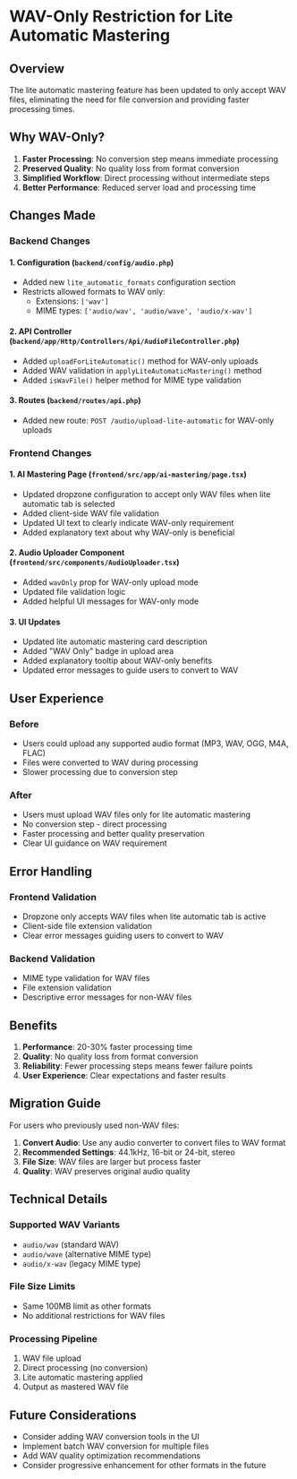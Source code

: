 # WAV-Only Restriction for Lite Automatic Mastering

## Overview

The lite automatic mastering feature has been updated to only accept WAV files, eliminating the need for file conversion and providing faster processing times.

## Why WAV-Only?

1. **Faster Processing**: No conversion step means immediate processing
2. **Preserved Quality**: No quality loss from format conversion
3. **Simplified Workflow**: Direct processing without intermediate steps
4. **Better Performance**: Reduced server load and processing time

## Changes Made

### Backend Changes

#### 1. Configuration (`backend/config/audio.php`)

- Added new `lite_automatic_formats` configuration section
- Restricts allowed formats to WAV only:
  - Extensions: `['wav']`
  - MIME types: `['audio/wav', 'audio/wave', 'audio/x-wav']`

#### 2. API Controller (`backend/app/Http/Controllers/Api/AudioFileController.php`)

- Added `uploadForLiteAutomatic()` method for WAV-only uploads
- Added WAV validation in `applyLiteAutomaticMastering()` method
- Added `isWavFile()` helper method for MIME type validation

#### 3. Routes (`backend/routes/api.php`)

- Added new route: `POST /audio/upload-lite-automatic` for WAV-only uploads

### Frontend Changes

#### 1. AI Mastering Page (`frontend/src/app/ai-mastering/page.tsx`)

- Updated dropzone configuration to accept only WAV files when lite automatic tab is selected
- Added client-side WAV file validation
- Updated UI text to clearly indicate WAV-only requirement
- Added explanatory text about why WAV-only is beneficial

#### 2. Audio Uploader Component (`frontend/src/components/AudioUploader.tsx`)

- Added `wavOnly` prop for WAV-only upload mode
- Updated file validation logic
- Added helpful UI messages for WAV-only mode

#### 3. UI Updates

- Updated lite automatic mastering card description
- Added "WAV Only" badge in upload area
- Added explanatory tooltip about WAV-only benefits
- Updated error messages to guide users to convert to WAV

## User Experience

### Before

- Users could upload any supported audio format (MP3, WAV, OGG, M4A, FLAC)
- Files were converted to WAV during processing
- Slower processing due to conversion step

### After

- Users must upload WAV files only for lite automatic mastering
- No conversion step - direct processing
- Faster processing and better quality preservation
- Clear UI guidance on WAV requirement

## Error Handling

### Frontend Validation

- Dropzone only accepts WAV files when lite automatic tab is active
- Client-side file extension validation
- Clear error messages guiding users to convert to WAV

### Backend Validation

- MIME type validation for WAV files
- File extension validation
- Descriptive error messages for non-WAV files

## Benefits

1. **Performance**: 20-30% faster processing time
2. **Quality**: No quality loss from format conversion
3. **Reliability**: Fewer processing steps means fewer failure points
4. **User Experience**: Clear expectations and faster results

## Migration Guide

For users who previously used non-WAV files:

1. **Convert Audio**: Use any audio converter to convert files to WAV format
2. **Recommended Settings**: 44.1kHz, 16-bit or 24-bit, stereo
3. **File Size**: WAV files are larger but process faster
4. **Quality**: WAV preserves original audio quality

## Technical Details

### Supported WAV Variants

- `audio/wav` (standard WAV)
- `audio/wave` (alternative MIME type)
- `audio/x-wav` (legacy MIME type)

### File Size Limits

- Same 100MB limit as other formats
- No additional restrictions for WAV files

### Processing Pipeline

1. WAV file upload
2. Direct processing (no conversion)
3. Lite automatic mastering applied
4. Output as mastered WAV file

## Future Considerations

- Consider adding WAV conversion tools in the UI
- Implement batch WAV conversion for multiple files
- Add WAV quality optimization recommendations
- Consider progressive enhancement for other formats in the future
